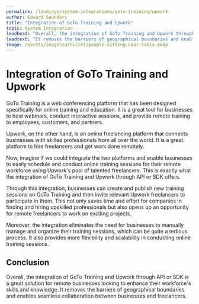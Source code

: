 ```yaml
---
permalink: /landings/system-integrations/goto-training/upwork
author: Edward Saunders
title: "Integration of GoTo Training and Upwork"
topic: System Integration
leadhead: "Overall, the integration of GoTo Training and Upwork through API or SDK is a great solution for remote businesses looking to enhance their workforce's skills and knowledge"
leadtext: "It removes the barriers of geographical boundaries and enables seamless collaboration between businesses and freelancers."
image: /assets/images/articles/people-sitting-near-table.webp
---
```

<div class="arttext">	<h1>Integration of GoTo Training and Upwork</h1>
	<p>GoTo Training is a web conferencing platform that has been designed specifically for online training and education. It is a great tool for businesses to host webinars, conduct interactive sessions, and provide remote training to employees, customers, and partners.</p>
	<p>Upwork, on the other hand, is an online freelancing platform that connects businesses with skilled professionals from all over the world. It is a great platform to hire freelancers and get work done remotely.</p>
	<p>Now, imagine if we could integrate the two platforms and enable businesses to easily schedule and conduct online training sessions for their remote workforce using Upwork's pool of talented freelancers. This is exactly what the integration of GoTo Training and Upwork through API or SDK offers.</p>
	<p>Through this integration, businesses can create and publish new training sessions on GoTo Training and then invite relevant Upwork freelancers to participate in them. This not only saves time and effort for companies in finding and hiring upskilled professionals but also opens up an opportunity for remote freelancers to work on exciting projects.</p>
	<p>Moreover, the integration eliminates the need for businesses to manually manage and organize their training sessions, which can be quite a tedious process. It also provides more flexibility and scalability in conducting online training sessions.</p>
	<h2>Conclusion</h2>
	<p>Overall, the integration of GoTo Training and Upwork through API or SDK is a great solution for remote businesses looking to enhance their workforce's skills and knowledge. It removes the barriers of geographical boundaries and enables seamless collaboration between businesses and freelancers.</p>
</div>